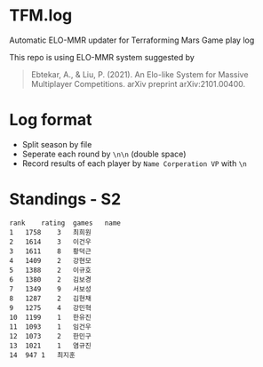 # TFM.log
Automatic ELO-MMR updater for Terraforming Mars Game play log

This repo is using ELO-MMR system suggested by
> Ebtekar, A., & Liu, P. (2021). An Elo-like System for Massive Multiplayer Competitions. arXiv preprint arXiv:2101.00400.


# Log format
* Split season by file
* Seperate each round by `\n\n` (double space)
* Record results of each player by 
`Name Corperation VP`
with `\n`

# Standings - S2
```csv
rank	rating	games	name
1	1758	3	최희원
2	1614	3	이건우
3	1611	8	황덕근
4	1409	2	강현모
5	1388	2	이규호
6	1380	2	김보경
7	1349	9	서보성
8	1287	2	김현채
9	1275	4	강민혁
10	1199	1	한유진
11	1093	1	임건우
12	1073	2	한민구
13	1021	1	염규진
14	947	1	최지훈
```
